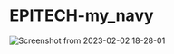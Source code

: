 # EPITECH-my_navy
![Screenshot from 2023-02-02 18-28-01](https://user-images.githubusercontent.com/114921279/216397970-039c334e-0a70-45d5-af5d-2b7585e45e5a.png)
